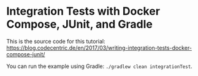 # Integration Tests with Docker Compose, JUnit, and Gradle

This is the source code for this tutorial: https://blog.codecentric.de/en/2017/03/writing-integration-tests-docker-compose-junit/

You can run the example using Gradle: `./gradlew clean integrationTest`.
